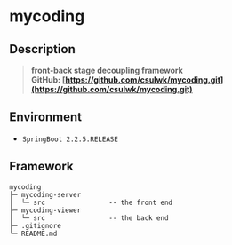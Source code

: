 # mycoding

## Description 
> **front-back stage decoupling framework**  
> **GitHub: [https://github.com/csulwk/mycoding.git](https://github.com/csulwk/mycoding.git)**  

## Environment
* `SpringBoot 2.2.5.RELEASE`  

## Framework
```
mycoding
├─ mycoding-server  
│  └─ src                -- the front end
├─ mycoding-viewer  
│  └─ src                -- the back end
├─ .gitignore
└─ README.md
```


